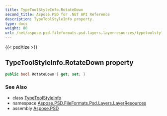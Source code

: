 ```yaml
---
title: TypeToolStyleInfo.RotateDown
second_title: Aspose.PSD for .NET API Reference
description: TypeToolStyleInfo property. 
type: docs
weight: 80
url: /net/aspose.psd.fileformats.psd.layers.layerresources/typetoolstyleinfo/rotatedown/
---
```

{{< psd/tize >}}
## TypeToolStyleInfo.RotateDown property

```csharp
public bool RotateDown { get; set; }
```

### See Also

* class [TypeToolStyleInfo](../)
* namespace [Aspose.PSD.FileFormats.Psd.Layers.LayerResources](../../typetoolstyleinfo/)
* assembly [Aspose.PSD](../../../)


